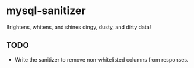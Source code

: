 # mysql-sanitizer

Brightens, whitens, and shines dingy, dusty, and dirty data!

## TODO

* Write the sanitizer to remove non-whitelisted columns from responses.
